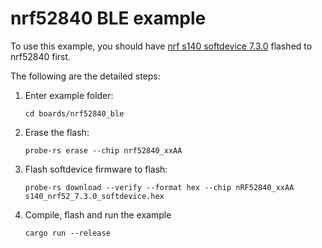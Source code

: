 # nrf52840 BLE example

To use this example, you should have [nrf s140 softdevice 7.3.0](https://www.nordicsemi.com/Products/Development-software/s140/download) flashed to nrf52840 first. 

The following are the detailed steps:

1. Enter example folder:
   ```shell
   cd boards/nrf52840_ble
   ```
2. Erase the flash:
   ```shell
   probe-rs erase --chip nrf52840_xxAA
   ```
3. Flash softdevice firmware to flash:
   ```shell
   probe-rs download --verify --format hex --chip nRF52840_xxAA s140_nrf52_7.3.0_softdevice.hex
   ```
4. Compile, flash and run the example
   ```shell
   cargo run --release
   ```
